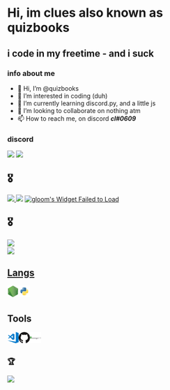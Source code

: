 # Hi, im clues also known as quizbooks

## i code in my freetime - and i suck

### info about me
- 👋 Hi, I’m @quizbooks
- 👀 I’m interested in coding (duh)
- 🌱 I’m currently learning discord.py, and a little js
- 💞️ I’m looking to collaborate on nothing atm
- 📫 How to reach me, on discord ***cl#0609***

### discord
<img src="https://discord.c99.nl/widget/theme-4/852933534704205864.png">
<a href="https://discord.gg/bUpF6d6bP9">
  <img src="https://discord.com/api/guilds/859582950013534219/widget.json"></a>

## 🎖️
<a href="https://discordservices.net/bot/859549304946425856">
<img src="https://discordservices.net/bot/859549304946425856/widget.svg" />
</a>
<a href="https://discordbotlist.com/bots/859549304946425856">
  <img src="https://discordbotlist.com/api/v1/bots/859549304946425856/widget"></a>
</a>
<a href="https://discords.com/bots/bots/859549304946425856" >
            <img src="https://discords.com/bots/api/bot/859549304946425856/widget" title="Visit gloom listed on Discords.com!" alt="gloom's Widget Failed to Load" /></a>
        
## 🎖️
<a href="https://github.com/quizbooks">
  <img align="center" src="https://github-readme-stats.vercel.app/api/top-langs/?username=quizbooks&layout=compact&theme=dark" />
  <a href="https://github.com/quizbooks?tab=repositories">
</br>
<a href="https://github.com/quizbooks">
  <img align="center" src="https://github-readme-stats.vercel.app/api/?username=quizbooks&title_color=4F8CC9&text_color=9f9f9f&show_icons=true&bg_color=00000000&hide_border=true&icon_color=4F8CC9&hide_title=true&count_private=true&include_all_commits=true" />
  <a href="https://github.com/quizbooks?tab=repositories">

## Langs
[<img align="left" alt="Node.js" width="26px" src="https://raw.githubusercontent.com/github/explore/80688e429a7d4ef2fca1e82350fe8e3517d3494d/topics/nodejs/nodejs.png" />][discord]
[<img align="left" alt="Python" width="26px" src="https://raw.githubusercontent.com/github/explore/main/topics/python/python.png" />][discord]

<br />
<br />

## Tools
[<img align="left" alt="Visual Studio Code" width="26px" src="https://raw.githubusercontent.com/github/explore/80688e429a7d4ef2fca1e82350fe8e3517d3494d/topics/visual-studio-code/visual-studio-code.png" />][discord]
[<img align="left" alt="GitHub" width="26px" src="https://raw.githubusercontent.com/github/explore/78df643247d429f6cc873026c0622819ad797942/topics/github/github.png" />][discord]
[<img align="left" alt="MongoDB" width="26px" src="https://raw.githubusercontent.com/github/explore/80688e429a7d4ef2fca1e82350fe8e3517d3494d/topics/mongodb/mongodb.png" />][discord]

<br />
<br />

### 🏆
  <img src="https://github-profile-trophy.vercel.app/api/pin/?username=quizbooks&margin-w=25&margin-h=25&column=7&theme=darkhub" />

[discord]: https://discord.gg/FNushsTSfn
